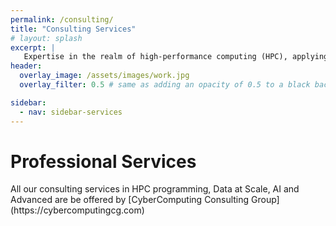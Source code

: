 ```yaml
---
permalink: /consulting/
title: "Consulting Services"
# layout: splash
excerpt: |
   Expertise in the realm of high-performance computing (HPC), applying industry best practices and cutting-edge technologies.   
header:
  overlay_image: /assets/images/work.jpg
  overlay_filter: 0.5 # same as adding an opacity of 0.5 to a black background

sidebar:
  - nav: sidebar-services
---
```


<style>
  .page {
    width: calc(100% - 300px);
    padding-right: 0px;
  }
</style>

# Professional Services 

<p style="text-align: justify; text-justify: inter-word;"> 
</p>
All our consulting services in HPC programming, Data at Scale, AI and Advanced  are  be offered by [CyberComputing Consulting Group](https://cybercomputingcg.com)

